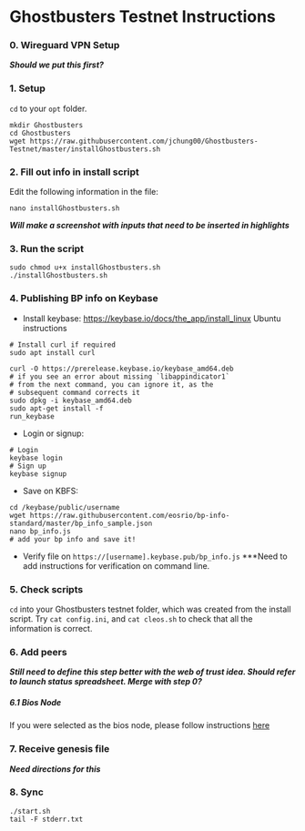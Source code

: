 # Ghostbusters Testnet Instructions

### 0. Wireguard VPN Setup

***Should we put this first?***

### 1. Setup

`cd` to your `opt` folder.

```console
mkdir Ghostbusters
cd Ghostbusters
wget https://raw.githubusercontent.com/jchung00/Ghostbusters-Testnet/master/installGhostbusters.sh
```

### 2. Fill out info in install script

Edit the following information in the file:

```console
nano installGhostbusters.sh
```

***Will make a screenshot with inputs that need to be inserted in highlights***

### 3. Run the script

```console
sudo chmod u+x installGhostbusters.sh
./installGhostbusters.sh
```

### 4. Publishing BP info on Keybase

- Install keybase: https://keybase.io/docs/the_app/install_linux
 Ubuntu instructions
 ```console
# Install curl if required
sudo apt install curl

curl -O https://prerelease.keybase.io/keybase_amd64.deb
# if you see an error about missing `libappindicator1`
# from the next command, you can ignore it, as the
# subsequent command corrects it
sudo dpkg -i keybase_amd64.deb
sudo apt-get install -f
run_keybase
 ```
 - Login or signup:
 ```console
 # Login
 keybase login
 # Sign up
 keybase signup
 ```
 - Save on KBFS:
 ```console
 cd /keybase/public/username
 wget https://raw.githubusercontent.com/eosrio/bp-info-standard/master/bp_info_sample.json
 nano bp_info.js
 # add your bp info and save it!
 ```
 - Verify file on `https://[username].keybase.pub/bp_info.js`
 ***Need to add instructions for verification on command line.

### 5. Check scripts

`cd` into your Ghostbusters testnet folder, which was created from the install script.
Try `cat config.ini`, and `cat cleos.sh` to check that all the information is correct.

### 6. Add peers

***Still need to define this step better with the web of trust idea. Should refer to launch status spreadsheet. Merge with step 0?***

##### 6.1 Bios Node

If you were selected as the bios node, please follow instructions [here](https://github.com/jchung00/Ghostbusters-Testnet/blob/master/bios-instructions.md)

### 7. Receive genesis file

***Need directions for this***

### 8. Sync

```console
./start.sh
tail -F stderr.txt
```
